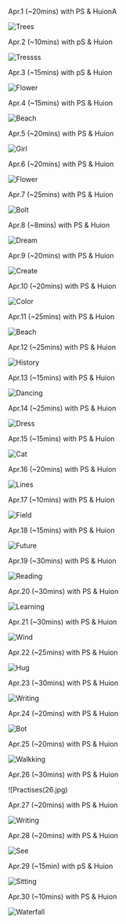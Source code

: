 Apr.1 (~20mins) with PS & HuionA

![Trees](1.jpg)

Apr.2 (~10mins) with pS & Huion

![Tressss](2.jpg)

Apr.3 (~15mins) with pS & Huion

![Flower](3.jpg)

Apr.4 (~15mins) with PS & Huion

![Beach](4.jpg)

Apr.5 (~20mins) with PS & Huion

![Girl](5.jpg)

Apr.6 (~20mins) with PS & Huion

![Flower](6.jpg)

Apr.7 (~25mins) with PS & Huion

![Bolt](7.jpg)

Apr.8 (~8mins) with PS & Huion

![Dream](8.jpg)

Apr.9 (~20mins) with PS & Huion

![Create](9.jpg)

Apr.10 (~20mins) with PS & Huion

![Color](10.jpg)

Apr.11 (~25mins) with PS & Huion

![Beach](11.jpg)

Apr.12 (~25mins) with PS & Huion

![History](12.jpg)

Apr.13 (~15mins) with PS & Huion

![Dancing](13.jpg)

Apr.14 (~25mins) with PS & Huion

![Dress](14.jpg)

Apr.15 (~15mins) with PS & Huion

![Cat](15.jpg)

Apr.16 (~20mins) with PS & Huion

![Lines](16.jpg)

Apr.17 (~10mins) with PS & Huion

![Field](17.jpg)

Apr.18 (~15mins) with PS & Huion

![Future](18.jpg)

Apr.19 (~30mins) with PS & Huion 

![Reading](19.jpg)

Apr.20 (~30mins) with PS & Huion

![Learning](20.jpg)

Apr.21 (~30mins) with PS & Huion

![Wind](21.jpg)

Apr.22 (~25mins) with PS & Huion

![Hug](22.jpg)

Apr.23 (~30mins) with PS & Huion

![Writing](23.jpg)

Apr.24 (~20mins) with PS & Huion

![Bot](24.jpg)

Apr.25 (~20mins) with PS & Huion

![Walkking](25.jpg)

Apr.26 (~30mins) with PS & Huion

![Practises(26.jpg)

Apr.27 (~20mins) with PS & Huion

![Writing](27.jpg)

Apr.28 (~20mins) with PS & Huion

![See](28.jpg)

Apr.29 (~15min) with pS & Huion

![Sitting](29.jpg)

Apr.30 (~10mins) with PS & Huion

![Waterfall](30.jpg)

